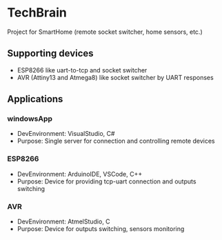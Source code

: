 # TechBrain

Project for SmartHome (remote socket switcher, home sensors, etc.)

## Supporting devices

- ESP8266 like uart-to-tcp and socket switcher
- AVR (Attiny13 and Atmega8) like socket switcher by UART responses

## Applications

### windowsApp

- DevEnvironment: VisualStudio, C#
- Purpose: Single server for connection and controlling remote devices

### ESP8266

- DevEnvironment: ArduinoIDE, VSCode, C++
- Purpose: Device for providing tcp-uart connection and outputs switching

### AVR

- DevEnvironment: AtmelStudio, C
- Purpose: Device for outputs switching, sensors monitoring